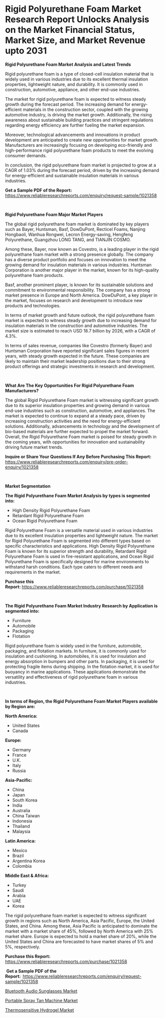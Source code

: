 <p><h1>Rigid Polyurethane Foam Market Research Report Unlocks Analysis on the Market Financial Status, Market Size, and Market Revenue upto 2031</h1></p><p><strong>Rigid Polyurethane Foam Market Analysis and Latest Trends</strong></p>
<p><p>Rigid polyurethane foam is a type of closed-cell insulation material that is widely used in various industries due to its excellent thermal insulation properties, lightweight nature, and durability. It is commonly used in construction, automotive, appliance, and other end-use industries.</p><p>The market for rigid polyurethane foam is expected to witness steady growth during the forecast period. The increasing demand for energy-efficient materials in the construction sector, coupled with the growing automotive industry, is driving the market growth. Additionally, the rising awareness about sustainable building practices and stringent regulations regarding energy efficiency are further fueling the market expansion.</p><p>Moreover, technological advancements and innovations in product development are anticipated to create new opportunities for market growth. Manufacturers are increasingly focusing on developing eco-friendly and high-performance rigid polyurethane foam products to meet the evolving consumer demands.</p><p>In conclusion, the rigid polyurethane foam market is projected to grow at a CAGR of 1.03% during the forecast period, driven by the increasing demand for energy-efficient and sustainable insulation materials in various industries.</p></p>
<p><strong>Get a Sample PDF of the Report:&nbsp;</strong> <a href="https://www.reliableresearchreports.com/enquiry/request-sample/1021358">https://www.reliableresearchreports.com/enquiry/request-sample/1021358</a></p>
<p>&nbsp;</p>
<p><strong>Rigid Polyurethane Foam Major Market Players</strong></p>
<p><p>The global rigid polyurethane foam market is dominated by key players such as Bayer, Huntsman, Basf, DowDuPont, Recticel Foams, Nanjing Hongbaoli, Wanhua Rongwei, Lecron Energy-saving, Hengfeng Polyurethane, Guangzhou LONG TANG, and TIANJIN COSMO.</p><p>Among these, Bayer, now known as Covestro, is a leading player in the rigid polyurethane foam market with a strong presence globally. The company has a diverse product portfolio and focuses on innovation to meet the growing demand for insulation materials in various industries. Huntsman Corporation is another major player in the market, known for its high-quality polyurethane foam products.</p><p>Basf, another prominent player, is known for its sustainable solutions and commitment to environmental responsibility. The company has a strong market presence in Europe and North America. DowDuPont, a key player in the market, focuses on research and development to introduce new products and technologies.</p><p>In terms of market growth and future outlook, the rigid polyurethane foam market is expected to witness steady growth due to increasing demand for insulation materials in the construction and automotive industries. The market size is estimated to reach USD 18.7 billion by 2026, with a CAGR of 4.3%.</p><p>In terms of sales revenue, companies like Covestro (formerly Bayer) and Huntsman Corporation have reported significant sales figures in recent years, with steady growth expected in the future. These companies are likely to maintain their market leadership positions due to their strong product offerings and strategic investments in research and development.</p></p>
<p>&nbsp;</p>
<p><strong>What Are The Key Opportunities For Rigid Polyurethane Foam Manufacturers?</strong></p>
<p><p>The global Rigid Polyurethane Foam market is witnessing significant growth due to its superior insulation properties and growing demand in various end-use industries such as construction, automotive, and appliances. The market is expected to continue to expand at a steady pace, driven by increasing construction activities and the need for energy-efficient solutions. Additionally, advancements in technology and the development of bio-based materials are further expected to propel the market forward. Overall, the Rigid Polyurethane Foam market is poised for steady growth in the coming years, with opportunities for innovation and sustainability driving future market trends.</p></p>
<p><strong>Inquire or Share Your Questions If Any Before Purchasing This Report:</strong> <a href="https://www.reliableresearchreports.com/enquiry/pre-order-enquiry/1021358">https://www.reliableresearchreports.com/enquiry/pre-order-enquiry/1021358</a></p>
<p>&nbsp;</p>
<p><strong>Market Segmentation</strong></p>
<p><strong>The Rigid Polyurethane Foam Market Analysis by types is segmented into:</strong></p>
<p><ul><li>High Density Rigid Polyurethane Foam</li><li>Retardant Rigid Polyurethane Foam</li><li>Ocean Rigid Polyurethane Foam</li></ul></p>
<p><p>Rigid Polyurethane Foam is a versatile material used in various industries due to its excellent insulation properties and lightweight nature. The market for Rigid Polyurethane Foam is segmented into different types based on specific characteristics and applications. High Density Rigid Polyurethane Foam is known for its superior strength and durability, Retardant Rigid Polyurethane Foam is used in fire-resistant applications, and Ocean Rigid Polyurethane Foam is specifically designed for marine environments to withstand harsh conditions. Each type caters to different needs and requirements in the market.</p></p>
<p><strong>Purchase this Report:&nbsp;</strong><a href="https://www.reliableresearchreports.com/purchase/1021358">https://www.reliableresearchreports.com/purchase/1021358</a></p>
<p>&nbsp;</p>
<p><strong>The Rigid Polyurethane Foam Market Industry Research by Application is segmented into:</strong></p>
<p><ul><li>Furniture</li><li>Automobile</li><li>Packaging</li><li>Flotation</li></ul></p>
<p><p>Rigid polyurethane foam is widely used in the furniture, automobile, packaging, and flotation markets. In furniture, it is commonly used for insulation and cushioning. In automobiles, it is used for insulation and energy absorption in bumpers and other parts. In packaging, it is used for protecting fragile items during shipping. In the flotation market, it is used for buoyancy in marine applications. These applications demonstrate the versatility and effectiveness of rigid polyurethane foam in various industries.</p></p>
<p>&nbsp;</p>
<p><strong>In terms of Region, the Rigid Polyurethane Foam Market Players available by Region are:</strong></p>
<p>
    <p> <strong> North America: </strong>
        <ul>
            <li>United States</li>
            <li>Canada</li>
        </ul>
        </p> 
    <p> <strong> Europe: </strong>
        <ul>
            <li>Germany</li>
            <li>France</li>
            <li>U.K.</li>
            <li>Italy</li>
            <li>Russia</li>
        </ul>
        </p> 
    <p> <strong> Asia-Pacific: </strong>
        <ul>
            <li>China</li>
            <li>Japan</li>
            <li>South Korea</li>
            <li>India</li>
            <li>Australia</li>
            <li>China Taiwan</li>
            <li>Indonesia</li>
            <li>Thailand</li>
            <li>Malaysia</li>
        </ul>
        </p> 
    <p> <strong> Latin America: </strong>
        <ul>
            <li>Mexico</li>
            <li>Brazil</li>
            <li>Argentina Korea</li>
            <li>Colombia</li>
        </ul>
        </p> 
    <p> <strong> Middle East & Africa: </strong>
        <ul>
            <li>Turkey</li>
            <li>Saudi</li>
            <li>Arabia</li>
            <li>UAE</li>
            <li>Korea</li>
        </ul>
    </p>
    </p>
<p><p>The rigid polyurethane foam market is expected to witness significant growth in regions such as North America, Asia Pacific, Europe, the United States, and China. Among these, Asia Pacific is anticipated to dominate the market with a market share of 45%, followed by North America with 25% market share. Europe is expected to hold a market share of 20%, while the United States and China are forecasted to have market shares of 5% and 5%, respectively.</p></p>
<p><strong>Purchase this Report: </strong><a href="https://www.reliableresearchreports.com/purchase/1021358">https://www.reliableresearchreports.com/purchase/1021358</a></p>
<p>&nbsp;<strong>Get a Sample PDF of the Report:&nbsp;&nbsp;</strong><a href="https://www.reliableresearchreports.com/enquiry/request-sample/1021358">https://www.reliableresearchreports.com/enquiry/request-sample/1021358</a></p>
<p><strong></strong></p>
<p><p><a href="https://view.publitas.com/reportprime-1/bluetooth-audio-sunglasses-market-research-report-the-key-to-successful-business-strategy-forecasted-for-period-from-2023-2030/">Bluetooth Audio Sunglasses Market</a></p><p><a href="https://view.publitas.com/reportprime-1/portable-spray-tan-machine-market-dynamics-2023-2030-also-about-its-market-trends-projections-and-opportunities/">Portable Spray Tan Machine Market</a></p><p><a href="https://view.publitas.com/reportprime-1/thermosensitive-hydrogel-market-challenges-opportunities-and-growth-drivers-and-major-market-players-forecasted-for-period-from-2023-2030/">Thermosensitive Hydrogel Market</a></p></p>